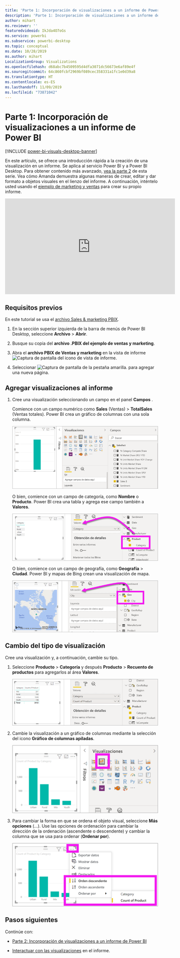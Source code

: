 ```yaml
---
title: 'Parte 1: Incorporación de visualizaciones a un informe de Power BI'
description: 'Parte 1: Incorporación de visualizaciones a un informe de Power BI'
author: mihart
ms.reviewer: ''
featuredvideoid: IkJda4O7oGs
ms.service: powerbi
ms.subservice: powerbi-desktop
ms.topic: conceptual
ms.date: 10/28/2019
ms.author: mihart
LocalizationGroup: Visualizations
ms.openlocfilehash: d68abc7b4509595d4dfa3071dc56673e6af89e4f
ms.sourcegitcommit: 64c860fcbf2969bf089cec358331a1fc1e0d39a8
ms.translationtype: HT
ms.contentlocale: es-ES
ms.lasthandoff: 11/09/2019
ms.locfileid: "73871042"
---
```

# <a name="part-1-add-visualizations-to-a-power-bi-report"></a>Parte 1: Incorporación de visualizaciones a un informe de Power BI

[!INCLUDE [power-bi-visuals-desktop-banner](../includes/power-bi-visuals-desktop-banner.md)]

En este artículo, se ofrece una introducción rápida a la creación de una visualización en un informe. Se aplica al servicio Power BI y a Power BI Desktop. Para obtener contenido más avanzado, [vea la parte 2](power-bi-report-add-visualizations-ii.md) de esta serie. Vea cómo Amanda demuestra algunas maneras de crear, editar y dar formato a objetos visuales en el lienzo del informe. A continuación, inténtelo usted usando el [ejemplo de marketing y ventas](../sample-datasets.md) para crear su propio informe.

<iframe width="560" height="315" src="https://www.youtube.com/embed/IkJda4O7oGs" frameborder="0" allowfullscreen></iframe>

## <a name="prerequisites"></a>Requisitos previos

En este tutorial se usa el [archivo Sales & marketing PBIX](https://download.microsoft.com/download/9/7/6/9767913A-29DB-40CF-8944-9AC2BC940C53/Sales%20and%20Marketing%20Sample%20PBIX.pbix).

1. En la sección superior izquierda de la barra de menús de Power BI Desktop, seleccione **Archivo** > **Abrir**.
   
2. Busque su copia del **archivo .PBIX del ejemplo de ventas y marketing**.

1. Abra el **archivo PBIX de Ventas y marketing** en la vista de informe ![Captura de pantalla del icono de vista de informe](media/power-bi-visualization-kpi/power-bi-report-view.png).

1. Seleccionar ![Captura de pantalla de la pestaña amarilla.](media/power-bi-visualization-kpi/power-bi-yellow-tab.png) para agregar una nueva página.

## <a name="add-visualizations-to-the-report"></a>Agregar visualizaciones al informe

1. Cree una visualización seleccionando un campo en el panel **Campos** .

    Comience con un campo numérico como **Sales** (Ventas) > **TotalSales** (Ventas totales). Power BI crea un gráfico de columnas con una sola columna.

    ![Captura de pantalla de un gráfico de columnas con una sola columna.](media/power-bi-report-add-visualizations-i/power-bi-column-chart.png)

    O bien, comience con un campo de categoría, como **Nombre** o **Producto**. Power BI crea una tabla y agrega ese campo también a **Valores**.

    ![Captura de pantalla de una tabla con cuatro categorías](media/power-bi-report-add-visualizations-i/power-bi-product.png)

    O bien, comience con un campo de geografía, como **Geografía** > **Ciudad**. Power BI y mapas de Bing crean una visualización de mapa.

    ![Captura de pantalla de una visualización de mapa.](media/power-bi-report-add-visualizations-i/power-bi-maps.png)

## <a name="change-the-type-of-visualization"></a>Cambio del tipo de visualización

 Cree una visualización y, a continuación, cambie su tipo. 
 
 1. Seleccione **Producto** > **Categoría** y después **Producto** > **Recuento de productos** para agregarlos al área **Valores**.

    ![Captura de pantalla del panel Campos con los valores resaltados.](media/power-bi-report-add-visualizations-i/power-bi-create-visual.png)

1. Cambie la visualización a un gráfico de columnas mediante la selección del icono **Gráfico de columnas apiladas**.

   ![Captura de pantalla del panel Visualizaciones con el icono Gráfico de columnas apiladas resaltado.](media/power-bi-report-add-visualizations-i/power-bi-convert.png)

1. Para cambiar la forma en que se ordena el objeto visual, seleccione **Más opciones** (...).  Use las opciones de ordenación para cambiar la dirección de la ordenación (ascendente o descendente) y cambiar la columna que se usa para ordenar (**Ordenar por**).

   ![Captura de pantalla de la lista desplegable Más opciones.](media/power-bi-report-add-visualizations-i/power-bi-sort.png)
  
## <a name="next-steps"></a>Pasos siguientes

 Continúe con:

* [Parte 2: Incorporación de visualizaciones a un informe de Power BI](power-bi-report-add-visualizations-ii.md)

* [Interactuar con las visualizaciones](../consumer/end-user-reading-view.md) en el informe.

